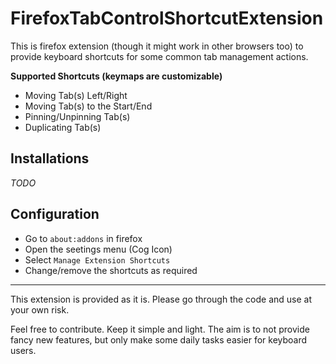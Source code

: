 # FirefoxTabControlShortcutExtension

This is firefox extension (though it might work in other browsers too) to provide keyboard shortcuts for some common tab management actions.

**Supported Shortcuts (keymaps are customizable)**
- Moving Tab(s) Left/Right
- Moving Tab(s) to the Start/End
- Pinning/Unpinning Tab(s)
- Duplicating Tab(s)

## Installations
*TODO*

## Configuration
- Go to `about:addons` in firefox
- Open the seetings menu (Cog Icon)
- Select `Manage Extension Shortcuts`
- Change/remove the shortcuts as required

---

This extension is provided as it is. Please go through the code and use at your own risk.

Feel free to contribute. Keep it simple and light. The aim is to not provide fancy new features, but only make some daily tasks easier for keyboard users.
